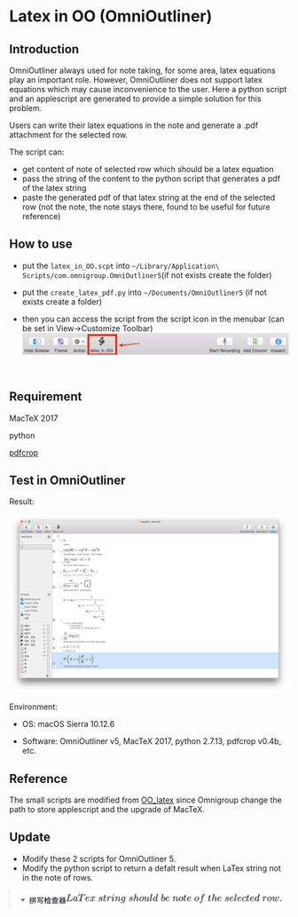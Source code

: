 # Latex in OO (OmniOutliner)

## Introduction

OmniOutliner always used for note taking, for some area, latex equations play an important role. However, OmniOutliner does not support latex equations which may cause inconvenience to the user. Here a python script and an applescript are generated to provide a simple solution for this problem.

Users can write their latex equations in the note and generate a .pdf attachment for the selected row.

The script can:

- get content of note of selected row which should be a latex equation
- pass the string of the content to the python script that generates a pdf of the latex string
- paste the generated pdf of that latex string at the end of the selected row (not the note, the note stays there, found to be useful for future reference)

## How to use

* put the `latex_in_OO.scpt` into `~/Library/Application\ Scripts/com.omnigroup.OmniOutliner5`(if not exists create the folder)

* put the `create_latex_pdf.py` into `~/Documents/OmniOutliner5` (if not exists create a folder)

* then you can access the script from the script icon in the menubar (can be set in View->Customize Toolbar)![icon_in_menu_bar](icon_in_menu_bar.png)

  ​

## Requirement

MacTeX 2017

python

[pdfcrop](http://pdfcrop.sourceforge.net/)

## Test in OmniOutliner

Result:

 ![](test_result.png)

Environment:

* OS: macOS Sierra 10.12.6


* Software: OmniOutliner v5, MacTeX 2017, python 2.7.13, pdfcrop v0.4b, etc.

## Reference

The small scripts are modified from [OO_latex](https://github.com/clausTue/OO_latex) since Omnigroup change the path to store applescript and the upgrade of MacTeX.


## Update
* Modify these 2 scripts for OmniOutliner 5.
* Modify the python script to return a defalt result when LaTex string not in the note of rows.

![](./default_result.png)
